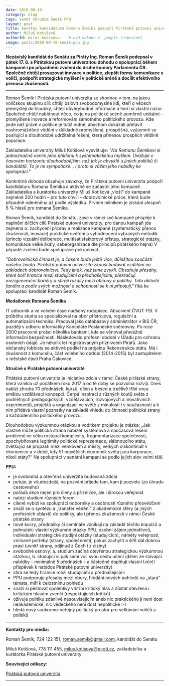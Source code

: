 ```yaml
---
date: 2018-08-19
category: blog
tags: Senát Chrudim Šemík PPU
layout: post
title: Senátní kandidaturu Romana Šemíka podpoří Pirátská putovní univerzita
author: Miluš Kotišová
authorId: milus.kotisova    # uid nekoho z _people (nepoviné)
image: posts/2018-08-19-semik-ppu.jpg
---
```


**Nezávislý kandidát do Senátu za Piráty Ing. Roman Šemík podepsal v pátek 17. 8. s Pirátskou putovní univerzitou 
dohodu o spolupráci během kampaně i po případném zvolení do druhé komory Parlamentu ČR. Společně chtějí prosazovat 
inovace v politice, zlepšit formy komunikace s voliči, podpořit strategické myšlení v politické aréně a docílit 
efektivního přenosu zkušeností.** 

---

Roman Šemík i Pirátská putovní univerzita se shodnou v tom, na jakou voličskou skupinu cílí: chtějí oslovit svobodomyslné 
lidi, kteří o věcech přemýšlejí do hloubky, chtějí důvěryhodné informace a tvoří si vlastní názor. Společně chtějí 
nabídnout něco, co je na politické scéně poměrně unikátní – promyšlené inovace a reformování samotného politického 
provozu. Kde jinde než právě v politice je totiž nutné, abychom dokázali přetavit nashromážděné vědění v důkladně 
promyšlená, prospěšná, vzájemně se posilující a dlouhodobě udržitelná řešení, která přinesou prospěch většině populace.

Zakladatelka univerzity Miluš Kotišová vysvětluje: _"Na Romanu Šemíkovi si jednoznačně cením jeho příklonu k 
systematickému myšlení. Uvažuje v časovém horizontu dlouhodobějším, než jak je obvyklé u jiných politiků či 
kandidátů. To je mi sympatické… I proto si vážím jeho nabídky ke spolupráci."_

Konkrétně dohoda obsahuje závazky, že Pirátská putovní univerzita podpoří kandidaturu Romana Šemíka a aktivně se 
zúčastní jeho kampaně. Zakladatelka a kurátorka univerzity Miluš Kotišová „vloží“ do kampaně nejméně 300 
hodin – pro tuto chvíli – dobrovolnické práce, která bude případně odměněna až podle výsledku. Prvním milníkem je 
získání alespoň 6 % hlasů pro romana Šemíka.

Roman Šemík, kandidát do Senátu, zase v rámci své kampaně přispěje k naplnění dílčích cílů Pirátské putovní 
univerzity, pro danou kampaň jde zejména o: zachycení příprav a realizace kampaně (systematický přenos 
zkušenosti, inovace) praktické ověření a vyhodnocení vybraných metodik (princip vizuální deliberace, multisatisfaktorový 
přístup, strategické otázky, komunikace velké škály, sebeorganizace dle principů pirátského hejna) V případě zvolení 
bude spolupráce pokračovat.

_"Dobrovolnická činnost je, a časem bude ještě více, důležitou součástí našeho života. Pirátská putovní univerzita 
zkouší budovat vzdělání na základech dobrovolnictví. Tedy jinak, než jsme zvyklí. Obsahuje přesahy, které boří hranice 
mezi studujícími a přednášejícími, překračují mezigenerační bariéry a stírají rozdíly mezi občany a politiky. Této 
aktivitě fandím a podle svých možností a schopností se k ní připojuji,"_ říká ke spolupráci kandidát Roman Šemík.


**Medailonek Romana Šemíka**

IT odborník a ve volném čase nadšený rodopisec. Absolvent ČVUT FSI. V průběhu studia se specializoval na obor 
přístrojová, regulační a automatizační technika. Pracoval jako databázový administrátor v BIS ČR, později v odboru 
informatiky Kanceláře Poslanecké sněmovny. Po roce 2000 pracovně prošel několika bankami, kde se věnoval převážně 
informační bezpečnosti. Následovalo profesní období v Úřadu pro ochranu osobních údajů. Je několik let registrovaným 
příznivcem Pirátů. Jako občanský lobbista se aktivně podílel na projektu Rekonstrukce státu. Má i zkušenost z 
komunálu, část volebního období (2014-2015) byl zastupitelem v městské části Praha Čakovice.


**Stručně o Pirátské putovní univerzitě**

Pirátská putovní univerzita je iniciativa zdola v rámci České pirátské strany, která vznikla už počátkem roku 
2017 a od té doby se pozvolna rozvíjí. Dnes nabízí zhruba 70 přednášek, kurzů, dílen a besed a trpělivě tříbí 
svou smělou vzdělávací koncepci. Čerpá inspiraci z různých koutů světa z podnětných pedagogických, vzdělávacích, rozvojových 
a inovativních experimentů, projektů a organizací ve světě z minulosti i v současnosti a k nim přidává vlastní poznatky 
na základě vhledu do činnosti politické strany a každodenního politického provozu.

Dlouhodobou výzkumnou otázkou a vodítkem projektu je otázka: „Jak vlastně může politická strana nabízet systémová a 
nadčasová řešení problémů ve věku rostoucí komplexity, fragmentarizace společnosti, zpochybňované legitimity politické 
reprezentace, slábnoucího státu, zvětšující se propasti mezi venkovem a městy, velkých diskontinuit v ekonomice a v 
době, kdy 51 největších ekonomik světa jsou korporace, nikoli státy?“ Na spolupráci v senátní kampani se podle jejích 
slov velmi těší.


**PPU:**
* je svobodná a otevřená univerzita budovaná zdola
* putuje, je všudezdejší, na pozvání přijede tam, kam ji pozvete (za úhradu cestovného)
* pořádá akce nejen pro členy a příznivce, ale i širokou veřejnost
* nabízí studium různých forem
* cíleně vybízí ke spolupráci odborníky a osobnosti různého přesvědčení
* snaží se o syntézu a „transfer vědění“ z akademické sféry (a jiných profesních oblastí) do politiky, ale i přenos zkušeností v rámci České pirátské strany
* nové kurzy, přednášky či semináře vznikají na základě těchto impulzů a pohnutek: vlastní výzkumné otázky PPU, osobní zájem jednotlivců, individuální strategické studijní otázky (studujících), náměty veřejnosti, vnímané potřeby (strany, společnosti), pokus zachytit a šířit dál dobrou praxi (uvnitř strany, odjinud z Čech i z ciziny)
* svobodné osnovy: a. studium začíná otevřenou strategickou výzkumnou otázkou, b. studující si pak sami volí svou cestu učení (dílem ze stávající nabídky – minimálně 5 přednášek – a částečně doplňují vlastní tvůrčí příspěvek k nabídce Pirátské putovní univerzity)
* stírá se tedy hranice mezi studujícími a přednášejícími
* PPU podporuje přesahy mezi obory, hledání nových pohledů na „stará“ témata, míří k celostnímu pohledu
* snaží si pěstovat spolehlivý vnitřní kritický hlas a zůstat otevřená i kritickým hlasům zvenčí (respektujících kritiků)
* oživuje politiku zdánlivě nesouvisejícím aneb nic praktického jí není dost neakademické, nic vědeckého není dost nepolitické :-)
* hledá nový soukromo-veřejný politický prostor pro setkávání voličů a politiků

--------------
**Kontakty pro média:**

Roman Šemík, 724 122 151, roman.semik@gmail.com, kandidát do Senátu

Miluš Kotišová, 778 111 455, milus.kotisova@pirati.cz, zakladatelka a kurátorka Pirátské putovní univerzity


**Související odkazy:**

[Pirátská putovní univerzita](https://www.facebook.com/groups/257921767995854/)

---
